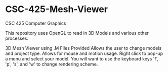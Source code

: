 # CSC-425-Mesh-Viewer

CSC 425 Computer Graphics

This repository uses OpenGL to read in 3D Models and various other processes.

3D Mesh Viewer using .M Files Provided
Allows the user to change models and project type.
Allows for mouse and motion usage.
Right click to pop-up a menu and select your model.
You will want to use the keyboard keys 'f', 'p', 's', and 'w' to change rendering scheme.
